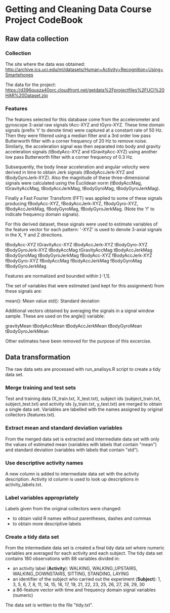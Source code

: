 Getting and Cleaning Data Course Project CodeBook
=================================================

Raw data collection
-------------------

### Collection

The site where the data was obtained:  
http://archive.ics.uci.edu/ml/datasets/Human+Activity+Recognition+Using+Smartphones      

The data for the project:  
https://d396qusza40orc.cloudfront.net/getdata%2Fprojectfiles%2FUCI%20HAR%20Dataset.zip  

### Features

The features selected for this database come from the accelerometer and gyroscope 3-axial raw signals tAcc-XYZ and tGyro-XYZ. These time domain signals (prefix 't' to denote time) were captured at a constant rate of 50 Hz. Then they were filtered using a median filter and a 3rd order low pass Butterworth filter with a corner frequency of 20 Hz to remove noise. Similarly, the acceleration signal was then separated into body and gravity acceleration signals (tBodyAcc-XYZ and tGravityAcc-XYZ) using another low pass Butterworth filter with a corner frequency of 0.3 Hz.

Subsequently, the body linear acceleration and angular velocity were derived in time to obtain Jerk signals (tBodyAccJerk-XYZ and tBodyGyroJerk-XYZ). Also the magnitude of these three-dimensional signals were calculated using the Euclidean norm (tBodyAccMag, tGravityAccMag, tBodyAccJerkMag, tBodyGyroMag, tBodyGyroJerkMag).

Finally a Fast Fourier Transform (FFT) was applied to some of these signals producing fBodyAcc-XYZ, fBodyAccJerk-XYZ, fBodyGyro-XYZ, fBodyAccJerkMag, fBodyGyroMag, fBodyGyroJerkMag. (Note the 'f' to indicate frequency domain signals).

For this derived dataset, these signals were used to estimate variables of the feature vector for each pattern:
'-XYZ' is used to denote 3-axial signals in the X, Y and Z directions.

tBodyAcc-XYZ
tGravityAcc-XYZ
tBodyAccJerk-XYZ
tBodyGyro-XYZ
tBodyGyroJerk-XYZ
tBodyAccMag
tGravityAccMag
tBodyAccJerkMag
tBodyGyroMag
tBodyGyroJerkMag
fBodyAcc-XYZ
fBodyAccJerk-XYZ
fBodyGyro-XYZ
fBodyAccMag
fBodyAccJerkMag
fBodyGyroMag
fBodyGyroJerkMag

Features are normalized and bounded within [-1,1].

The set of variables that were estimated (and kept for this assignment) from these signals are:

mean(): Mean value
std(): Standard deviation

Additional vectors obtained by averaging the signals in a signal window sample. These are used on the angle() variable:

gravityMean
tBodyAccMean
tBodyAccJerkMean
tBodyGyroMean
tBodyGyroJerkMean

Other estimates have been removed for the purpose of this excercise.

Data transformation
-------------------

The raw data sets are processed with run_analisys.R script to create a tidy data set.

### Merge training and test sets

Test and training data (X_train.txt, X_test.txt), subject ids (subject_train.txt, subject_test.txt) and activity ids (y_train.txt, y_test.txt) are merged to obtain a single data set. Variables are labelled with the names assigned by original collectors (features.txt).

### Extract mean and standard deviation variables

From the merged data set is extracted and intermediate data set with only the values of estimated mean (variables with labels that contain "mean") and standard deviation (variables with labels that contain "std").

### Use descriptive activity names

A new column is added to intermediate data set with the activity description. Activity id column is used to look up descriptions in activity_labels.txt. 

### Label variables appropriately

Labels given from the original collectors were changed:

* to obtain valid R names without parentheses, dashes and commas
* to obtain more descriptive labels

### Create a tidy data set

From the intermediate data set is created a final tidy data set where numeric variables are averaged for each activity and each subject. The tidy data set contains 180 observations with 88 variables divided in:

*  an activity label (__Activity__): WALKING, WALKING_UPSTAIRS, WALKING_DOWNSTAIRS, SITTING, STANDING, LAYING
*  an identifier of the subject who carried out the experiment (__Subject__):
   1, 3, 5, 6, 7, 8, 11, 14, 15, 16, 17, 19, 21, 22, 23, 25, 26, 27, 28, 29, 30
*  a 86-feature vector with time and frequency domain signal variables (numeric)

The data set is written to the file "tidy.txt".